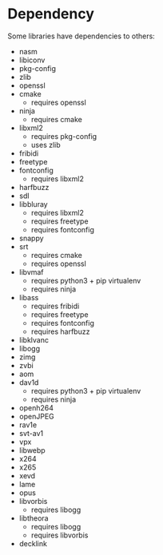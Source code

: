 # Dependency
Some libraries have dependencies to others:
- nasm
- libiconv
- pkg-config
- zlib
- openssl
- cmake
    - requires openssl
- ninja
    - requires cmake
- libxml2
    - requires pkg-config
    - uses zlib
- fribidi
- freetype
- fontconfig
    - requires libxml2
- harfbuzz
- sdl
- libbluray
    - requires libxml2
    - requires freetype
    - requires fontconfig
- snappy
- srt
    - requires cmake
    - requires openssl
- libvmaf
    - requires python3 + pip virtualenv
    - requires ninja
- libass
    - requires fribidi
    - requires freetype
    - requires fontconfig
    - requires harfbuzz
- libklvanc
- libogg
- zimg
- zvbi
- aom
- dav1d
    - requires python3 + pip virtualenv
    - requires ninja
- openh264
- openJPEG
- rav1e
- svt-av1
- vpx
- libwebp
- x264
- x265
- xevd
- lame
- opus
- libvorbis
    - requires libogg
- libtheora
    - requires libogg
    - requires libvorbis
- decklink
